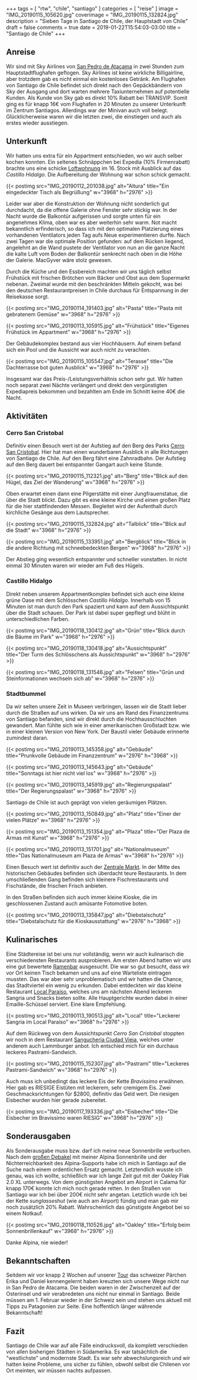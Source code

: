 +++
tags = [
    "rtw",
    "chile",
    "santiago"
    ]
categories = [
    "reise"
]
image = "IMG_20190115_105620.jpg"
coverimage = "IMG_20190115_132824.jpg"
description = "Sieben Tage in Santiago de Chile, der Hauptstadt von Chile"
draft = false
comments = true
date = 2019-01-22T15:54:03-03:00
title = "Santiago de Chile"
+++

## Anreise

Wir sind mit Sky Airlines von [San Pedro de Atacama](/post/rtw-san-pedro-de-atacama/) in zwei Stunden zum Hauptstadtflughafen geflogen. Sky Airlines ist keine wirkliche Billigairline, aber trotzdem gab es nicht einmal ein kostenloses Getränk. Am Flughafen von Santiago de Chile befindet sich direkt nach den Gepäckbändern von Sky der Ausgang und dort warten mehrere Taxiunternehmen auf potentielle Kunden. Als Kunde von Sky gab es direkt 10% Rabatt bei TRANSVIP. Somit ging es für knapp 16€ vom Flughafen in 20 Minuten zu unserer Unterkunft im Zentrum Santiagos. Allerdings war der Minivan auch voll belegt. Glücklicherweise waren wir die letzten zwei, die einstiegen und auch als erstes wieder ausstiegen.

## Unterkunft

Wir hatten uns extra für ein Appartment entschieden, wo wir auch selber kochen konnten. Ein seltenes Schnäppchen bei Expedia (10% Firmenrabatt) brachte uns eine schicke [Loftwohnung](https://goo.gl/maps/g3ANNetSicG2) im 16. Stock mit Ausblick auf das _Castillo Hidalgo_. Die Aufbereitung der Wohnung war schon schick gemacht.

{{< postimg src="IMG_20190112_201038.jpg" alt="Altura" title="Ein eingedeckter Tisch als Begrüßung" w="3968" h="2976" >}}

Leider war aber die Konstruktion der Wohnung nicht sonderlich gut durchdacht, da die offene Galerie ohne Fenster sehr stickig war. In der Nacht wurde die Balkontür aufgerissen und sorgte unten für ein angenehmes Klima, oben war es aber weiterhin sehr warm. Not macht bekanntlich erfinderisch, so dass ich mit den optimalen Platzierung eines vorhandenen Ventilators jeden Tag aufs Neue experimentieren durfte. Nach zwei Tagen war die optimale Position gefunden: auf dem Rücken liegend, angelehnt an die Wand pustete der Ventilator von nun an die ganze Nacht die kalte Luft vom Boden der Balkontür senkrecht nach oben in die Höhe der Galerie. MacGyver wäre stolz gewesen.

Durch die Küche und den Essbereich machten wir uns täglich selbst Frühstück mit frischen Brötchen vom Bäcker und Obst aus dem Supermarkt nebenan. Zweimal wurde mit den beschränkten Mitteln gekocht, was bei den deutschen Restaurantpreisen in Chile durchaus für Entspannung in der Reisekasse sorgt.

{{< postimg src="IMG_20190114_191403.jpg" alt="Pasta" title="Pasta mit gebratenem Gemüse" w="3968" h="2976" >}}

{{< postimg src="IMG_20190113_105915.jpg" alt="Frühstück" title="Eigenes Frühstück im Appartment" w="3968" h="2976" >}}

Der Gebäudekomplex bestand aus vier Hochhäusern. Auf einem befand sich ein Pool und die Aussicht war auch nicht zu verachten.

{{< postimg src="IMG_20190115_105547.jpg" alt="Terasse" title="Die Dachterrasse bot guten Ausblick" w="3968" h="2976" >}}

Insgesamt war das Preis-/Leistungsverhältnis schon sehr gut. Wir hatten noch separat zwei Nächte verlängert und direkt den vergünstigten Expediapreis bekommen und bezahlten am Ende im Schnitt keine 40€ die Nacht.

## Aktivitäten

### Cerro San Cristobal

Definitiv einen Besuch wert ist der Aufstieg auf den Berg des Parks [Cerro San Cristobal](https://goo.gl/maps/Qf65GnikzX22). Hier hat man einen wunderbaren Ausblick in alle Richtungen von Santiago de Chile. Auf den Berg fährt eine Zahnradbahn. Der Aufstieg auf den Berg dauert bei entspannter Gangart auch keine Stunde. 

{{< postimg src="IMG_20190115_112321.jpg" alt="Berg" title="Blick auf den Hügel, das Ziel der Wanderung" w="3968" h="2976" >}}

Oben erwartet einen dann eine Pilgerstätte mit einer Jungfrauenstatue, die über die Stadt blickt. Dazu gibt es eine kleine Kirche und einen großen Platz für die hier stattfindenden Messen. Begleitet wird der Aufenthalt durch kirchliche Gesänge aus dem Lautsprecher.

{{< postimg src="IMG_20190115_132824.jpg" alt="Talblick" title="Blick auf die Stadt" w="3968" h="2976" >}}

{{< postimg src="IMG_20190115_133951.jpg" alt="Bergblick" title="Blick in die andere Richtung mit schneebedeckten Bergen" w="3968" h="2976" >}}

Der Abstieg ging wesentlich entspannter und schneller vonstatten. In nicht einmal 30 Minuten waren wir wieder am Fuß des Hügels.

### Castillo Hidalgo

Direkt neben unserem Appartmentkomplex befindet sich auch eine kleine grüne Oase mit dem Schlösschen _Castillo Hidalgo_. Innerhalb von 15 Minuten ist man durch den Park spaziert und kann auf dem Aussichtspunkt über die Stadt schauen. Der Park ist dabei super gepflegt und blüht in unterschiedlichen Farben.

{{< postimg src="IMG_20190118_130412.jpg" alt="Grün" title="Blick durch die Bäume im Park" w="3968" h="2976" >}}

{{< postimg src="IMG_20190118_130418.jpg" alt="Aussichtspunkt" title="Der Turm des Schlösschens als Aussichtspunkt" w="3968" h="2976" >}}

{{< postimg src="IMG_20190118_131546.jpg" alt="Felsen" title="Grün und Steinformationen wechseln sich ab" w="3968" h="2976" >}}

### Stadtbummel

Da wir selten unsere Zeit in Museen verbringen, lassen wir die Stadt lieber durch die Straßen auf uns wirken. Da wir uns am Rand des Finanzzentrums von Santiago befanden, sind wir direkt durch die Hochhausschluchten gewandert. Man fühlte sich wie in einer amerikanischen Großstadt bzw. wie in einer kleinen Version von New York. Der Baustil vieler Gebäude erinnerte zumindest daran.

{{< postimg src="IMG_20190113_145358.jpg" alt="Gebäude" title="Prunkvolle Gebäude im Finanzzentrum" w="2976" h="3968" >}}

{{< postimg src="IMG_20190113_145643.jpg" alt="Gebäude" title="Sonntags ist hier nicht viel los" w="3968" h="2976" >}}

{{< postimg src="IMG_20190113_145919.jpg" alt="Regierungspalast" title="Der Regierungspalast" w="3968" h="2976" >}}

Santiago de Chile ist auch geprägt von vielen geräumigen Plätzen.

{{< postimg src="IMG_20190113_150849.jpg" alt="Platz" title="Einer der vielen Plätze" w="3968" h="2976" >}}

{{< postimg src="IMG_20190113_151354.jpg" alt="Plaza" title="Der Plaza de Armas mit Kunst" w="3968" h="2976" >}}

{{< postimg src="IMG_20190113_151701.jpg" alt="Nationalmuseum" title="Das Nationalmuseum am Plaza de Armas" w="3968" h="2976" >}}

Einen Besuch wert ist definitiv auch der [Zentrale Markt](https://goo.gl/maps/48p7BAjbNnA2). In der Mitte des historischen Gebäudes befinden sich überdacht teure Restaurants. In dem umschließenden Gang befinden sich kleinere Fischrestaurants und Fischstände, die frischen Frisch anbieten.

In den Straßen befinden sich auch immer kleine Kioske, die im geschlossenen Zustand auch amüsante Fotomotive boten.

{{< postimg src="IMG_20190113_135847.jpg" alt="Diebstalschutz" title="Diebstalschutz für die Kioskausstattung" w="2976" h="3968" >}}

## Kulinarisches

Eine Städtereise ist bei uns nur vollständig, wenn wir auch kulinarisch die verschiedensten Restaurants ausprobieren. Am ersten Abend hatten wir uns eine gut bewertete [Ramenbar](https://goo.gl/maps/AuTxE5ogWJr) ausgesucht. Die war so gut besucht, dass wir vor Ort keinen Tisch bekamen und uns auf eine Warteliste eintragen mussten. Das war aber sehr unproblematisch und wir hatten die Chance, das Stadtviertel ein wenig zu erkunden. Dabei entdeckten wir das kleine Restaurant [Local Paraíso](https://goo.gl/maps/MJ5tyUHHBKT2), welches uns am nächsten Abend leckeren Sangria und Snacks bieten sollte. Alle Hauptgerichte wurden dabei in einer Emaille-Schüssel serviert. Eine klare Empfehlung.

{{< postimg src="IMG_20190113_190513.jpg" alt="Local" title="Leckerer Sangria im Local Paraíso" w="3968" h="2976" >}}

Auf dem Rückweg von dem Aussichtspunkt _Cerro San Cristobal_ stoppten wir noch in dem Restaurant [Sanguchería Ciudad Vieja](https://goo.gl/maps/i2a8FqtXvRK2), welches unter anderem auch Lammburger anbot. Ich entschied mich für ein durchaus leckeres Pastrami-Sandwich.

{{< postimg src="IMG_20190115_152307.jpg" alt="Pastrami" title="Leckeres Pastrami-Sandwich" w="3968" h="2976" >}}

Auch muss ich unbedingt das leckere Eis der Kette _Bravissimo_ erwähnen. Hier gab es RIESIGE Eistüten mit leckerem, sehr cremigem Eis. Zwei Geschmacksrichtungen für $2800, definitiv das Geld wert. Die riesigen Eisbecher wurden hier gerade zubereitet.

{{< postimg src="IMG_20190117_193336.jpg" alt="Eisbecher" title="Die Eisbecher im Bravissimo waren RIESIG" w="3968" h="2976" >}}

## Sonderausgaben

Als Sonderausgabe muss bzw. darf ich meine neue Sonnenbrille verbuchen. Nach dem [großen Debakel](/post/test-alpina-eye-5-tour/) mit meiner Alpina Sonnenbrille und der Nichterreichbarkeit des Alpina-Supports habe ich mich in Santiago auf die Suche nach einem ordentlichen Ersatz gemacht. Letztendlich wusste ich genau, was ich wollte, schließlich war ich lange Zeit gut mit der Oakley Flak 2.0 XL unterwegs. Von dem günstigsten Angebot am Airport in Calama für knapp 170€ konnte ich mich noch gerade retten. In den Straßen von Santiago war ich bei über 200€ nicht sehr angetan. Letztlich wurde ich bei der Kette _sunglasseshut_ (wie auch am Airport) fündig und man gab mir noch zusätzlich 20% Rabatt. Wahrscheinlich das günstigste Angebot bei so einem Notkauf.

{{< postimg src="IMG_20190118_110526.jpg" alt="Oakley" title="Erfolg beim Sonnenbrillenkauf" w="3968" h="2976" >}}

Danke Alpina, nie wieder!

## Bekanntschaften

Seitdem wir vor knapp 2 Wochen auf unserer [Tour](/post/rtw-salar-de-uyuni/) das schweizer Pärchen Erika und Daniel kennengelernt haben kreuzten sich unsere Wege nicht nur in San Pedro de Atacama. Die beiden waren in der Zwischenzeit auf der Osterinsel und wir verabredeten uns nicht nur einmal in Santiago. Beide müssen am 1. Februar wieder in der Schweiz sein und stehen uns aktuell mit Tipps zu Patagonien zur Seite. Eine hoffentlich länger währende Bekanntschaft!

## Fazit

Santiago de Chile war auf alle Fälle eindrucksvoll, da komplett verschieden von allen bisherigen Städten in Südamerika. Es war tatsächlich die "westlichste" und modernste Stadt. Es war sehr abwechslungsreich und wir hatten keine Probleme, uns sicher zu fühlen, obwohl selbst die Chilenen vor Ort meinten, wir müssen nachts aufpassen.